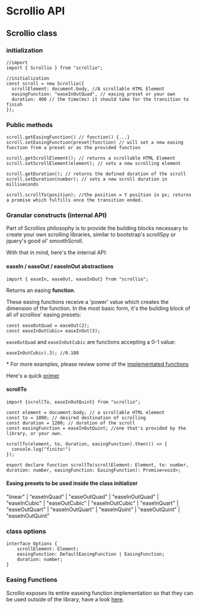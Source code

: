 # Scrollio API

## Scrollio class

### initialization
```
//import
import { Scrollio } from "scrollio";

//initialization
const scroll = new Scrollio({
  scrollElement: document.body, //A scrollable HTML Element
  easingFunction: "easeInOutQuad", // easing preset or your own
  duration: 400 // the time(ms) it should take for the transition to finish
});
```

### Public methods

```
scroll.getEasingFunction() // function() {...}
scroll.setEasingFunction(preset|function) // will set a new easing function from a preset or as the provided function

scroll.getScrollElement(); // returns a scrollable HTML Element 
scroll.setScrollElement(element); // sets a new scrolling element

scroll.getDuration(); // returns the defined duration of the scroll
scroll.setDuration(number); // sets a new scroll duration in milliseconds

scroll.scrollTo(position); //the position = Y position in px; returns a promise which fulfills once the transition ended.

```

### Granular constructs (internal API)
Part of Scrollios philosophy is to provide the building blocks necessary to create your own scrolling libraries, similar to bootstrap's scrollSpy or jquery's good ol' smoothScroll.

With that in mind, here's the internal API:

#### easeIn / easeOut / easeInOut abstractions
```
import { easeIn, easeOut, easeInOut} from "scrollio";
```
Returns an easing **function**.

These easing functions receive a 'power' value which creates the dimension of the function.
In the most basic form, it's the building block of all of scrollios' easing presets:

```
const easeOutQuad = easeOut(2); 
const easeInOutCubic= easeInOut(3);
```

`easeOutQuad` and `easeInOutCubic` are functions accepting a 0-1 value:

```
easeInOutCubic(.3); //0.108
```

\* For more examples, please review some of the [implementated functions](src/implementation/index.ts)

Here's a quick [primer](https://developers.google.com/web/fundamentals/design-and-ux/animations/the-basics-of-easing)


#### scrollTo
```
import {scrollTo, easeInOutQuint} from "scrollio";

const element = document.body; // a scrollable HTML element
const to = 1000; // desired destination of scrolling
const duration = 1200; // duration of the scroll
const easingFunction = easeInOutQuint; //one that's provided by the library, or your own.

scrollTo(element, to, duration, easingFunction).then(() => {
  console.log("finito!")
});

export declare function scrollTo(scrollElement: Element, to: number, duration: number, easingFunction: EasingFunction): Promise<void>;

```
#### Easing presets to be used inside the class initializer
"linear" | "easeInQuad" | "easeOutQuad" | "easeInOutQuad" | "easeInCubic" | "easeOutCubic" | "easeInOutCubic" | "easeInQuart" | "easeOutQuart" | "easeInOutQuart" | "easeInQuint" | "easeOutQuint" | "easeInOutQuint"


### class options

```
interface Options {
    scrollElement: Element;
    easingFunction: DefaultEasingFunction | EasingFunction;
    duration: number;
}
```

### Easing Functions
Scrollio exposes its entire easeing function implementation so that they can be used outside of the library, have a look [here](src/implementation/index.ts).





